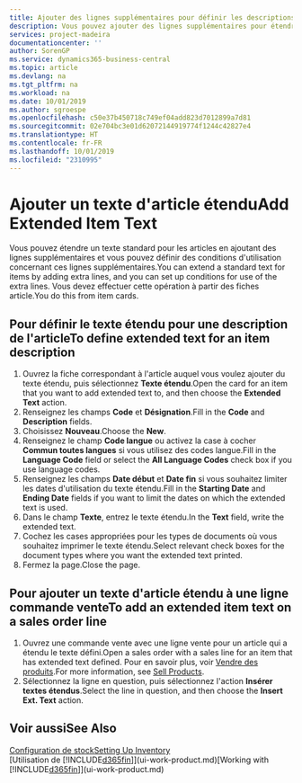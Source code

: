 ```yaml
---
title: Ajouter des lignes supplémentaires pour définir les descriptions d'article étendues | Microsoft Docs
description: Vous pouvez ajouter des lignes supplémentaires pour étendre le texte standard qui décrit un article.
services: project-madeira
documentationcenter: ''
author: SorenGP
ms.service: dynamics365-business-central
ms.topic: article
ms.devlang: na
ms.tgt_pltfrm: na
ms.workload: na
ms.date: 10/01/2019
ms.author: sgroespe
ms.openlocfilehash: c50e37b450718c749ef04add823d7012899a7d81
ms.sourcegitcommit: 02e704bc3e01d62072144919774f1244c42827e4
ms.translationtype: HT
ms.contentlocale: fr-FR
ms.lasthandoff: 10/01/2019
ms.locfileid: "2310995"
---
```

# <a name="add-extended-item-text"></a><span data-ttu-id="d62ba-103">Ajouter un texte d'article étendu</span><span class="sxs-lookup"><span data-stu-id="d62ba-103">Add Extended Item Text</span></span>
<span data-ttu-id="d62ba-104">Vous pouvez étendre un texte standard pour les articles en ajoutant des lignes supplémentaires et vous pouvez définir des conditions d'utilisation concernant ces lignes supplémentaires.</span><span class="sxs-lookup"><span data-stu-id="d62ba-104">You can extend a standard text for items by adding extra lines, and you can set up conditions for use of the extra lines.</span></span> <span data-ttu-id="d62ba-105">Vous devez effectuer cette opération à partir des fiches article.</span><span class="sxs-lookup"><span data-stu-id="d62ba-105">You do this from item cards.</span></span>

## <a name="to-define-extended-text-for-an-item-description"></a><span data-ttu-id="d62ba-106">Pour définir le texte étendu pour une description de l'article</span><span class="sxs-lookup"><span data-stu-id="d62ba-106">To define extended text for an item description</span></span>
1. <span data-ttu-id="d62ba-107">Ouvrez la fiche correspondant à l'article auquel vous voulez ajouter du texte étendu, puis sélectionnez **Texte étendu**.</span><span class="sxs-lookup"><span data-stu-id="d62ba-107">Open the card for an item that you want to add extended text to, and then choose the **Extended Text** action.</span></span>
2. <span data-ttu-id="d62ba-108">Renseignez les champs **Code** et **Désignation**.</span><span class="sxs-lookup"><span data-stu-id="d62ba-108">Fill in the **Code** and **Description** fields.</span></span>
3. <span data-ttu-id="d62ba-109">Choisissez **Nouveau**.</span><span class="sxs-lookup"><span data-stu-id="d62ba-109">Choose the **New**.</span></span>
4. <span data-ttu-id="d62ba-110">Renseignez le champ **Code langue** ou activez la case à cocher **Commun toutes langues** si vous utilisez des codes langue.</span><span class="sxs-lookup"><span data-stu-id="d62ba-110">Fill in the **Language Code** field or select the **All Language Codes** check box if you use language codes.</span></span>
5. <span data-ttu-id="d62ba-111">Renseignez les champs **Date début** et **Date fin** si vous souhaitez limiter les dates d'utilisation du texte étendu.</span><span class="sxs-lookup"><span data-stu-id="d62ba-111">Fill in the **Starting Date** and **Ending Date** fields if you want to limit the dates on which the extended text is used.</span></span>
6. <span data-ttu-id="d62ba-112">Dans le champ **Texte**, entrez le texte étendu.</span><span class="sxs-lookup"><span data-stu-id="d62ba-112">In the **Text** field, write the extended text.</span></span>
7. <span data-ttu-id="d62ba-113">Cochez les cases appropriées pour les types de documents où vous souhaitez imprimer le texte étendu.</span><span class="sxs-lookup"><span data-stu-id="d62ba-113">Select relevant check boxes for the document types where you want the extended text printed.</span></span>
8. <span data-ttu-id="d62ba-114">Fermez la page.</span><span class="sxs-lookup"><span data-stu-id="d62ba-114">Close the page.</span></span>

## <a name="to-add-an-extended-item-text-on-a-sales-order-line"></a><span data-ttu-id="d62ba-115">Pour ajouter un texte d'article étendu à une ligne commande vente</span><span class="sxs-lookup"><span data-stu-id="d62ba-115">To add an extended item text on a sales order line</span></span>
1. <span data-ttu-id="d62ba-116">Ouvrez une commande vente avec une ligne vente pour un article qui a étendu le texte défini.</span><span class="sxs-lookup"><span data-stu-id="d62ba-116">Open a sales order with a sales line for an item that has extended text defined.</span></span> <span data-ttu-id="d62ba-117">Pour en savoir plus, voir [Vendre des produits](sales-how-sell-products.md).</span><span class="sxs-lookup"><span data-stu-id="d62ba-117">For more information, see [Sell Products](sales-how-sell-products.md).</span></span>
2. <span data-ttu-id="d62ba-118">Sélectionnez la ligne en question, puis sélectionnez l'action **Insérer textes étendus**.</span><span class="sxs-lookup"><span data-stu-id="d62ba-118">Select the line in question, and then choose the **Insert Ext. Text** action.</span></span>

## <a name="see-also"></a><span data-ttu-id="d62ba-119">Voir aussi</span><span class="sxs-lookup"><span data-stu-id="d62ba-119">See Also</span></span>
[<span data-ttu-id="d62ba-120">Configuration de stock</span><span class="sxs-lookup"><span data-stu-id="d62ba-120">Setting Up Inventory</span></span>](inventory-setup-inventory.md)  
<span data-ttu-id="d62ba-121">[Utilisation de [!INCLUDE[d365fin](includes/d365fin_md.md)]](ui-work-product.md)</span><span class="sxs-lookup"><span data-stu-id="d62ba-121">[Working with [!INCLUDE[d365fin](includes/d365fin_md.md)]](ui-work-product.md)</span></span>
